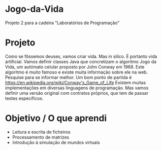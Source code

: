 # Jogo-da-Vida
Projeto 2 para a cadeira "Laboratórios de Programação"
# Projeto
Como se fôssemos deuses, vamos criar vida. Mas in silico. É portanto vida artificial.
Vamos definir classes Java que concretizam o algoritmo Jogo da Vida, um autómato celular
proposto por John Conway em 1968.
Este algoritmo é muito famoso e existe muita informação sobre ele na web. Pesquise para se
informar melhor. Um bom ponto de partida é
https://en.wikipedia.org/wiki/Conway's_Game_of_Life
Existem muitas implementações em diversas linguagens de programação. Mas vamos definir
uma versão original com contratos próprios, que tem de passar testes específicos.
# Objetivo / O que aprendi
- Leitura e escrita de ficheiros
- Processamento de matrizes
- Introdução à simulação de mundos virtuais
